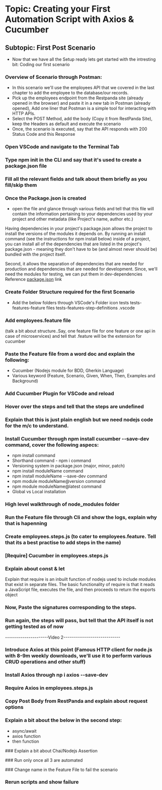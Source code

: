 # Topic: Creating your First Automation Script with Axios & Cucumber


## Subtopic: First Post Scenario


* Now that we have all the Setup ready lets get started with the intresting bit:
Coding our first scenario

### Overview of Scenario through Postman: 

- In this scenario we'll use the employees API that we covered in the last chapter to add the employee to the database/our records.
- Pick up the employees endpoint from the Restpanda site (already opened in the browser) and paste it in a new tab in Postman (already opened), Add one liner that Postman is a simple tool for interacting with HTTP APIs.
- Select the POST Method, add the body (Copy it from RestPanda Site), keep the Headers as default and execute the scenario
- Once, the scenario is executed, say that the API responds with 200 Status Code and this Response

### Open VSCode and navigate to the Terminal Tab

### Type npm init in the CLI and say that it's used to create a package.json file

### Fill all the relevant fields and talk about them briefly as you fill/skip them

### Once the Package.json is created 

* open the file and glance through various fields and tell that this file will contain the information pertaining to your dependencies used by your project and other metadata (like Project's name, author etc.)

Having dependencies in your project's package.json allows the project to install the versions of the modules it depends on. By running an install command (see the instructions for npm install below) inside of a project, you can install all of the dependencies that are listed in the project's package.json - meaning they don't have to be (and almost never should be) bundled with the project itself.

Second, it allows the separation of dependencies that are needed for production and dependencies that are needed for development. Since, we'll need the modules for testing, we can put them in dev-dependencies
Reference [package.json] link

### Create Folder Structure required for the first Scenario

* Add the below folders through VSCode's Folder icon
tests
tests-features-feature files
tests-features-step-definitions
.vscode


### Add employees.feature file 

(talk a bit about structure..Say, one feature file for one feature or one api in case of microservices) and tell that .feature will be the extension for cucumber

### Paste the Feature file from a word doc and explain the following:
- Cucumber (Nodejs module for BDD, Gherkin Language)
- Various keyword (Feature, Scenario, Given, When, Then, Examples and Background)

### Add Cucumber Plugin for VSCode and reload

### Hover over the steps and tell that the steps are undefined

### Explain that this is just plain english but we need nodejs code for the m/c to understand. 

### Install Cucumber through npm install cucumber --save-dev command, cover the following aspecs:
- npm install command
- Shorthand command - npm i command
- Versioning system in package.json (major, minor, patch)
- npm install moduleName command
- npm install moduleName --save-dev command
- npm module moduleName@version command
- npm module moduleName@latest command
- Global vs Local installation

### High level walkthrough of node_modules folder

### Run the Feature file through Cli and show the logs, explain why that is hapenning

### Create employees.steps.js (to cater to employees.feature. Tell that its a best practise to add **steps** in the name)


### [Require] Cucumber in employees.steps.js

### Explain about const & let

Explain that require is an inbuilt function of nodejs used to include modules that exist in separate files.  The basic functionality of require is that it reads a JavaScript file, executes the file, and then proceeds to return the exports object

### Now, Paste the signatures corresponding to the steps.

### Run again, the steps will pass, but tell that the API itself is not getting tested as of now

----------------------Video 2-----------------------------

### Introduce Axios at this point (Famous HTTP client for node.js with 8-9m weekly downloads, we'll use it to perform various CRUD operations and other stuff)

### Install Axios through np i axios --save-dev

### Require Axios in employees.steps.js

### Copy Post Body from RestPanda and explain about **request options**

### Explain a bit about the below in the second step:
* async/await
* axios function
* then function

### Explain a bit about Chai/Nodejs Assertion

### Run only once all 3 are automated

### Change name in the Feature File to fail the scenario

### Rerun scripts and show failure


[package.json]: 'https://nodesource.com/blog/an-absolute-beginners-guide-to-using-npm/'
[Requre]: 'https://nodejs.org/en/knowledge/getting-started/what-is-require/'
